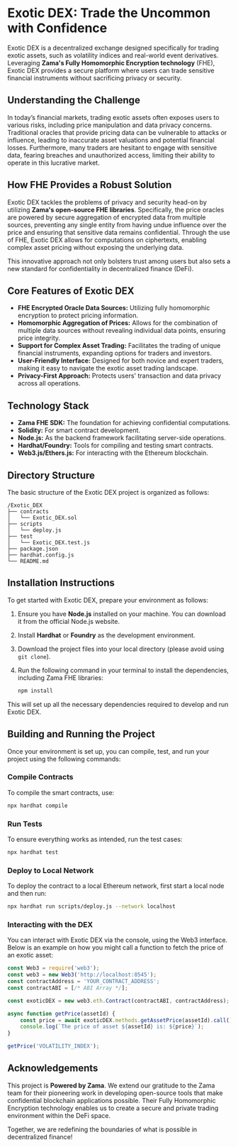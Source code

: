 # Exotic DEX: Trade the Uncommon with Confidence

Exotic DEX is a decentralized exchange designed specifically for trading exotic assets, such as volatility indices and real-world event derivatives. Leveraging **Zama's Fully Homomorphic Encryption technology** (FHE), Exotic DEX provides a secure platform where users can trade sensitive financial instruments without sacrificing privacy or security.

## Understanding the Challenge

In today’s financial markets, trading exotic assets often exposes users to various risks, including price manipulation and data privacy concerns. Traditional oracles that provide pricing data can be vulnerable to attacks or influence, leading to inaccurate asset valuations and potential financial losses. Furthermore, many traders are hesitant to engage with sensitive data, fearing breaches and unauthorized access, limiting their ability to operate in this lucrative market.

## How FHE Provides a Robust Solution

Exotic DEX tackles the problems of privacy and security head-on by utilizing **Zama's open-source FHE libraries**. Specifically, the price oracles are powered by secure aggregation of encrypted data from multiple sources, preventing any single entity from having undue influence over the price and ensuring that sensitive data remains confidential. Through the use of FHE, Exotic DEX allows for computations on ciphertexts, enabling complex asset pricing without exposing the underlying data. 

This innovative approach not only bolsters trust among users but also sets a new standard for confidentiality in decentralized finance (DeFi).

## Core Features of Exotic DEX

- **FHE Encrypted Oracle Data Sources:** Utilizing fully homomorphic encryption to protect pricing information.
- **Homomorphic Aggregation of Prices:** Allows for the combination of multiple data sources without revealing individual data points, ensuring price integrity.
- **Support for Complex Asset Trading:** Facilitates the trading of unique financial instruments, expanding options for traders and investors.
- **User-Friendly Interface:** Designed for both novice and expert traders, making it easy to navigate the exotic asset trading landscape.
- **Privacy-First Approach:** Protects users' transaction and data privacy across all operations.

## Technology Stack

- **Zama FHE SDK:** The foundation for achieving confidential computations.
- **Solidity:** For smart contract development.
- **Node.js:** As the backend framework facilitating server-side operations.
- **Hardhat/Foundry:** Tools for compiling and testing smart contracts.
- **Web3.js/Ethers.js:** For interacting with the Ethereum blockchain.

## Directory Structure

The basic structure of the Exotic DEX project is organized as follows:

```
/Exotic_DEX
├── contracts
│   └── Exotic_DEX.sol
├── scripts
│   └── deploy.js
├── test
│   └── Exotic_DEX.test.js
├── package.json
├── hardhat.config.js
└── README.md
```

## Installation Instructions

To get started with Exotic DEX, prepare your environment as follows:

1. Ensure you have **Node.js** installed on your machine. You can download it from the official Node.js website.
2. Install **Hardhat** or **Foundry** as the development environment.
3. Download the project files into your local directory (please avoid using `git clone`).
4. Run the following command in your terminal to install the dependencies, including Zama FHE libraries:

   ```bash
   npm install
   ```

This will set up all the necessary dependencies required to develop and run Exotic DEX.

## Building and Running the Project

Once your environment is set up, you can compile, test, and run your project using the following commands:

### Compile Contracts
To compile the smart contracts, use:

```bash
npx hardhat compile
```

### Run Tests
To ensure everything works as intended, run the test cases:

```bash
npx hardhat test
```

### Deploy to Local Network
To deploy the contract to a local Ethereum network, first start a local node and then run:

```bash
npx hardhat run scripts/deploy.js --network localhost
```

### Interacting with the DEX
You can interact with Exotic DEX via the console, using the Web3 interface. Below is an example on how you might call a function to fetch the price of an exotic asset:

```javascript
const Web3 = require('web3');
const web3 = new Web3('http://localhost:8545');
const contractAddress = 'YOUR_CONTRACT_ADDRESS';
const contractABI = [/* ABI Array */];

const exoticDEX = new web3.eth.Contract(contractABI, contractAddress);

async function getPrice(assetId) {
    const price = await exoticDEX.methods.getAssetPrice(assetId).call();
    console.log(`The price of asset ${assetId} is: ${price}`);
}

getPrice('VOLATILITY_INDEX');
```

## Acknowledgements

This project is **Powered by Zama**. We extend our gratitude to the Zama team for their pioneering work in developing open-source tools that make confidential blockchain applications possible. Their Fully Homomorphic Encryption technology enables us to create a secure and private trading environment within the DeFi space. 

Together, we are redefining the boundaries of what is possible in decentralized finance!
